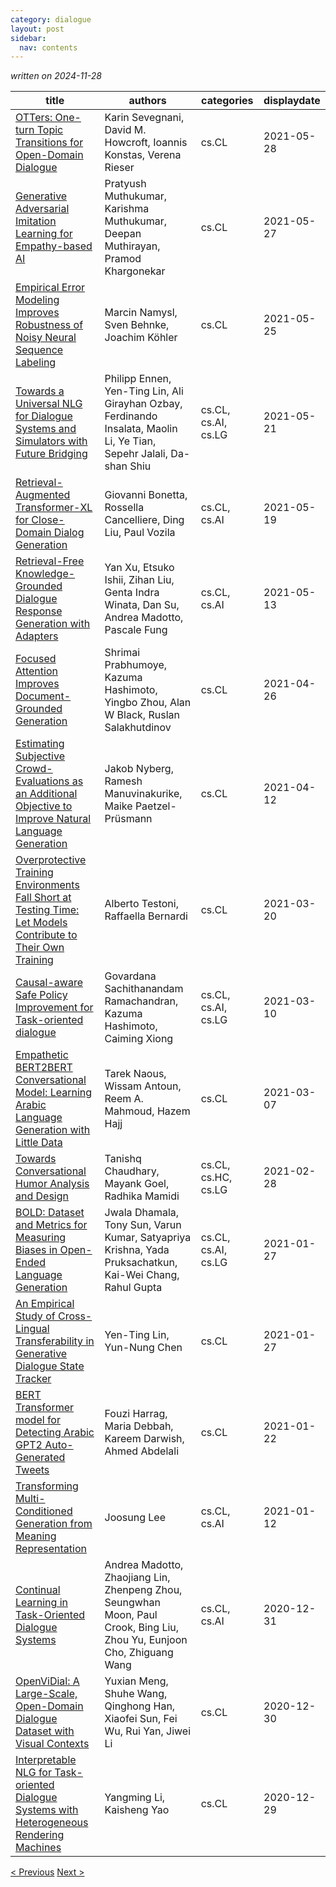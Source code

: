 ```yaml
---
category: dialogue
layout: post
sidebar:
  nav: contents
---
```



*written on 2024-11-28*

| title | authors | categories | displaydate |
| ----- | ----- | ----- | ----- |
| [OTTers: One-turn Topic Transitions for Open-Domain Dialogue](http://arxiv.org/abs/2105.13710v1) | Karin Sevegnani, David M. Howcroft, Ioannis Konstas, Verena Rieser | cs.CL | 2021-05-28 |
| [Generative Adversarial Imitation Learning for Empathy-based AI](http://arxiv.org/abs/2105.13328v1) | Pratyush Muthukumar, Karishma Muthukumar, Deepan Muthirayan, Pramod Khargonekar | cs.CL | 2021-05-27 |
| [Empirical Error Modeling Improves Robustness of Noisy Neural Sequence  Labeling](http://arxiv.org/abs/2105.11872v1) | Marcin Namysl, Sven Behnke, Joachim Köhler | cs.CL | 2021-05-25 |
| [Towards a Universal NLG for Dialogue Systems and Simulators with Future  Bridging](http://arxiv.org/abs/2105.10267v2) | Philipp Ennen, Yen-Ting Lin, Ali Girayhan Ozbay, Ferdinando Insalata, Maolin Li, Ye Tian, Sepehr Jalali, Da-shan Shiu | cs.CL, cs.AI, cs.LG | 2021-05-21 |
| [Retrieval-Augmented Transformer-XL for Close-Domain Dialog Generation](http://arxiv.org/abs/2105.09235v1) | Giovanni Bonetta, Rossella Cancelliere, Ding Liu, Paul Vozila | cs.CL, cs.AI | 2021-05-19 |
| [Retrieval-Free Knowledge-Grounded Dialogue Response Generation with  Adapters](http://arxiv.org/abs/2105.06232v1) | Yan Xu, Etsuko Ishii, Zihan Liu, Genta Indra Winata, Dan Su, Andrea Madotto, Pascale Fung | cs.CL, cs.AI | 2021-05-13 |
| [Focused Attention Improves Document-Grounded Generation](http://arxiv.org/abs/2104.12714v1) | Shrimai Prabhumoye, Kazuma Hashimoto, Yingbo Zhou, Alan W Black, Ruslan Salakhutdinov | cs.CL | 2021-04-26 |
| [Estimating Subjective Crowd-Evaluations as an Additional Objective to  Improve Natural Language Generation](http://arxiv.org/abs/2104.05224v1) | Jakob Nyberg, Ramesh Manuvinakurike, Maike Paetzel-Prüsmann | cs.CL | 2021-04-12 |
| [Overprotective Training Environments Fall Short at Testing Time: Let  Models Contribute to Their Own Training](http://arxiv.org/abs/2103.11145v1) | Alberto Testoni, Raffaella Bernardi | cs.CL | 2021-03-20 |
| [Causal-aware Safe Policy Improvement for Task-oriented dialogue](http://arxiv.org/abs/2103.06370v1) | Govardana Sachithanandam Ramachandran, Kazuma Hashimoto, Caiming Xiong | cs.CL, cs.AI, cs.LG | 2021-03-10 |
| [Empathetic BERT2BERT Conversational Model: Learning Arabic Language  Generation with Little Data](http://arxiv.org/abs/2103.04353v1) | Tarek Naous, Wissam Antoun, Reem A. Mahmoud, Hazem Hajj | cs.CL | 2021-03-07 |
| [Towards Conversational Humor Analysis and Design](http://arxiv.org/abs/2103.00536v1) | Tanishq Chaudhary, Mayank Goel, Radhika Mamidi | cs.CL, cs.HC, cs.LG | 2021-02-28 |
| [BOLD: Dataset and Metrics for Measuring Biases in Open-Ended Language  Generation](http://arxiv.org/abs/2101.11718v1) | Jwala Dhamala, Tony Sun, Varun Kumar, Satyapriya Krishna, Yada Pruksachatkun, Kai-Wei Chang, Rahul Gupta | cs.CL, cs.AI, cs.LG | 2021-01-27 |
| [An Empirical Study of Cross-Lingual Transferability in Generative  Dialogue State Tracker](http://arxiv.org/abs/2101.11360v1) | Yen-Ting Lin, Yun-Nung Chen | cs.CL | 2021-01-27 |
| [BERT Transformer model for Detecting Arabic GPT2 Auto-Generated Tweets](http://arxiv.org/abs/2101.09345v1) | Fouzi Harrag, Maria Debbah, Kareem Darwish, Ahmed Abdelali | cs.CL | 2021-01-22 |
| [Transforming Multi-Conditioned Generation from Meaning Representation](http://arxiv.org/abs/2101.04257v1) | Joosung Lee | cs.CL, cs.AI | 2021-01-12 |
| [Continual Learning in Task-Oriented Dialogue Systems](http://arxiv.org/abs/2012.15504v1) | Andrea Madotto, Zhaojiang Lin, Zhenpeng Zhou, Seungwhan Moon, Paul Crook, Bing Liu, Zhou Yu, Eunjoon Cho, Zhiguang Wang | cs.CL, cs.AI | 2020-12-31 |
| [OpenViDial: A Large-Scale, Open-Domain Dialogue Dataset with Visual  Contexts](http://arxiv.org/abs/2012.15015v1) | Yuxian Meng, Shuhe Wang, Qinghong Han, Xiaofei Sun, Fei Wu, Rui Yan, Jiwei Li | cs.CL | 2020-12-30 |
| [Interpretable NLG for Task-oriented Dialogue Systems with Heterogeneous  Rendering Machines](http://arxiv.org/abs/2012.14645v2) | Yangming Li, Kaisheng Yao | cs.CL | 2020-12-29 |

[< Previous]({{site.url}}categories/dialogue/2020/12/29/dialogue.html)
[Next >]({{site.url}}categories/dialogue/2024/11/27/dialogue.html)

